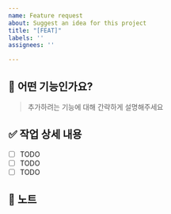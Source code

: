 ```yaml
---
name: Feature request
about: Suggest an idea for this project
title: "[FEAT]"
labels: ''
assignees: ''

---
```


## 🚀 어떤 기능인가요?
> 추가하려는 기능에 대해 간략하게 설명해주세요

## ✅  작업 상세 내용
- [ ] TODO
- [ ] TODO
- [ ] TODO

## 📢 노트
